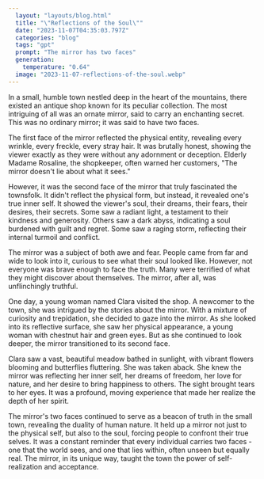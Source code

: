 ```yaml
---
  layout: "layouts/blog.html"
  title: "\"Reflections of the Soul\""
  date: "2023-11-07T04:35:03.797Z"
  categories: "blog"
  tags: "gpt"
  prompt: "The mirror has two faces"
  generation: 
    temperature: "0.64"
  image: "2023-11-07-reflections-of-the-soul.webp"
---
```

In a small, humble town nestled deep in the heart of the mountains, there existed an antique shop known for its peculiar collection. The most intriguing of all was an ornate mirror, said to carry an enchanting secret. This was no ordinary mirror; it was said to have two faces.

The first face of the mirror reflected the physical entity, revealing every wrinkle, every freckle, every stray hair. It was brutally honest, showing the viewer exactly as they were without any adornment or deception. Elderly Madame Rosaline, the shopkeeper, often warned her customers, "The mirror doesn't lie about what it sees."

However, it was the second face of the mirror that truly fascinated the townsfolk. It didn't reflect the physical form, but instead, it revealed one's true inner self. It showed the viewer's soul, their dreams, their fears, their desires, their secrets. Some saw a radiant light, a testament to their kindness and generosity. Others saw a dark abyss, indicating a soul burdened with guilt and regret. Some saw a raging storm, reflecting their internal turmoil and conflict.

The mirror was a subject of both awe and fear. People came from far and wide to look into it, curious to see what their soul looked like. However, not everyone was brave enough to face the truth. Many were terrified of what they might discover about themselves. The mirror, after all, was unflinchingly truthful.

One day, a young woman named Clara visited the shop. A newcomer to the town, she was intrigued by the stories about the mirror. With a mixture of curiosity and trepidation, she decided to gaze into the mirror. As she looked into its reflective surface, she saw her physical appearance, a young woman with chestnut hair and green eyes. But as she continued to look deeper, the mirror transitioned to its second face.

Clara saw a vast, beautiful meadow bathed in sunlight, with vibrant flowers blooming and butterflies fluttering. She was taken aback. She knew the mirror was reflecting her inner self, her dreams of freedom, her love for nature, and her desire to bring happiness to others. The sight brought tears to her eyes. It was a profound, moving experience that made her realize the depth of her spirit.

The mirror's two faces continued to serve as a beacon of truth in the small town, revealing the duality of human nature. It held up a mirror not just to the physical self, but also to the soul, forcing people to confront their true selves. It was a constant reminder that every individual carries two faces - one that the world sees, and one that lies within, often unseen but equally real. The mirror, in its unique way, taught the town the power of self-realization and acceptance.
